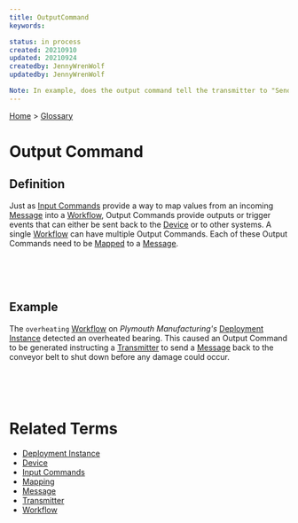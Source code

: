```yaml
---
title: OutputCommand
keywords: 

status: in process
created: 20210910
updated: 20210924
createdby: JennyWrenWolf
updatedby: JennyWrenWolf

Note: In example, does the output command tell the transmitter to "Send", does it build the message? Where does the message come from?
---
```

[Home](../Index.md) > [Glossary](./Index.md)

# Output Command
## Definition
Just as [Input Commands](./InputCommand.md) provide a way to map values from an incoming [Message](./Message.md) into a [Workflow](./Workflow.md), Output Commands provide outputs or trigger events that can either be sent back to the [Device](./Device.md) or to other systems.  A single [Workflow](./Workflow.md) can have multiple Output Commands.  Each of these Output Commands need to be [Mapped](./Mapping.md) to a [Message](./Message.md).

<br>
<br>
<br>

## Example
The `overheating` [Workflow](./Workflow.md) on *Plymouth Manufacturing's* [Deployment Instance](./DeploymentInstance.md) detected an overheated bearing.  This caused an Output Command to be generated instructing a [Transmitter](./Transmitter.md) to send a [Message](./Message.md) back to the conveyor belt to shut down before any damage could occur.

<br>
<br>
<br>

# Related Terms
- [Deployment Instance](./DeploymentInstance.md)
- [Device](./Device.md)
- [Input Commands](./InputCommand.md)
- [Mapping](./Mapping.md)
- [Message](./Message.md)
- [Transmitter](./Transmitter.md)
- [Workflow](./Workflow.md)